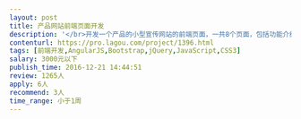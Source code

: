 ```yaml
---                
layout: post       
title: 产品网站前端页面开发           
description: '</br>开发一个产品的小型宣传网站的前端页面，一共8个页面，包括功能介绍、合作伙伴、公司介绍、免费注册、动态信息等，其中免费试用注册和动态信息部分需要读取数据，其他都是静态页面。1-2天即可完工。</br></br>一、主要任务</br> 1、将UI设计稿完整还原重构为前端页面；</br> 2、按照提供的数据接口，实现注册和新闻动态的的数据交互</br></br>二、支持</br> 1、提供PSD的设计稿和网页资源文档</br> 2、提供数据接口</br></br>三、要求</br> 1、web布局排版技能熟练；</br> 2、工作效率高，手快，要求2天内完成（今天确定，后天完成）</br>'     
contenturl: https://pro.lagou.com/project/1396.html      
tags: [前端开发,AngularJS,Bootstrap,jQuery,JavaScript,CSS3]            
salary: 3000元以下          
publish_time: 2016-12-21 14:44:51         
review: 1265人                   
apply: 6人                   
recommend: 3人                   
time_range: 小于1周              
---                 
```

